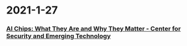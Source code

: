 
# 2021-1-27

### [AI Chips: What They Are and Why They Matter - Center for Security and Emerging Technology](https://cset.georgetown.edu/research/ai-chips-what-they-are-and-why-they-matter/)